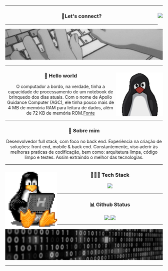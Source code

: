 <hr />
<div align="center">
  <img
    align="right"
    height="50"
    src="https://count.getloli.com/get/@gbrcoutinho.github.readme"
  />
  <h3>🔗Let's connect?</h3>
</div>
<hr />
<div align="center">
  <img src="./assets/header.gif" />
</div>
<hr />
<div align="center">
  <img height="140" align="right" src="./assets/tux.gif" />
  <h3>🖖 Hello world</h3>
  <p>
    O computador a bordo, na verdade, tinha a capacidade de processamento de um
    notebook de brinquedo dos dias atuais. Com o nome de Apollo Guidance
    Computer (AGC), ele tinha pouco mais de 4 MB de memória RAM para leitura de
    dados, além de 72 KB de memória ROM.<a href="https://canalte.ch/cp2/p3d05"
      >Fonte</a
    >
  </p>
</div>
<hr />
<div align="center">
  <h3>🧐 Sobre mim</h3>
  <p>
    Desenvolvedor full stack, com foco no back end. Experiência na criação de
    soluções: front end, mobile & back end. Constantemente, viso aderir às
    melhoras praticas de codificação, bem como: arquitetura limpa, código limpo
    e testes. Assim extraindo o melhor das tecnologias.
  </p>
</div>
<hr />
<div align="center">
  <img height="180" align="left" src="./assets/tux-2.gif" />
  <h3>👨🏽‍💻 Tech Stack</h3>
  <div align="center">
    <a href="https://skillicons.dev">
      <img
        height="40em"
        src="https://skillicons.dev/icons?i=nodejs,mongodb,react,next,js,ts,tailwind,html,css"
      />
    </a>
  </div>
</div>
<hr />
<div align="center">
  <h3>📊 Github Status</h3>
  <a href="https://github.com/gbrcoutinho/gbrcoutinho">
    <img
      height="190em"
      align="center"
      src="https://github-readme-stats-gbrcoutinho.vercel.app/api?username=gbrcoutinho&hide_title=true&show=reviews,prs_merged&count_private=true&show_icons=true&theme=tokyonight&theme=transparent&bg_color=00000000&layout=compact"
    />
  </a>
  <a href="https://github.com/gbrcoutinho/gbrcoutinho">
    <img
      height="190em"
      align="center"
      src="https://github-readme-stats-gbrcoutinho.vercel.app/api/top-langs?username=gbrcoutinho&hide_title=true&langs_count=10&count_private=true&show_icons=true&theme=tokyonight&theme=transparent&bg_color=00000000&layout=compact"
    />
  </a>
</div>
<hr />
<div align="center">
  <img src="./assets/footer.gif" />
</div>
<hr />

